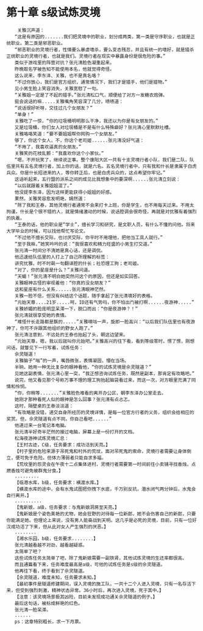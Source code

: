 # 第十章 s级试炼灵境
        关雅沉声道：
       “这是有原因的.......我们把灵境中的职业，划分成两类，第一类是守序职业，也就是正统职业。第二类是邪恶职业。
       “邪恶职业的灵境行者，性情要么暴虐嗜杀，要么变态残忍，并且有统一的嗜好，就是猎杀正统职业的灵境行者，也就是我们。灵境行者在现实中暴露身份是很危险的事。”
       类似于游戏里的阵营对抗？张元清脸色凝重起来。
       昨晚取名字被告知不能使用本名，他就觉得奇怪。
       这么说来，李东泽、关雅，也不是真名咯？
       “不过你放心，我们是官方组织，通常情况下，我们才是猎手，他们是猎物。”
       见小男生脸上笑容消失，关雅宽慰了一句。
       “关雅姐一定是了不起的猎手。”张元清松口气，顺便给了对方一发糖衣炮弹。
       挺会说话的嘛.....关雅嘴角笑容深了几分，啧啧道：
       “说话很好听呀，交往过几个女朋友？”
       “单身！”
       关雅吃了一惊，“你的垃圾桶明明那么干净，我还以为你是有女朋友的。”
       又是垃圾桶，你们女人对垃圾桶是不是有什么特殊癖好？张元清心里默默吐槽。
       关雅咯咯笑道：“要不要姐姐帮你网购一个女朋友。”
       够了，你这个女人，不，你这个老司姬......张元清没好气道：
       “不用了，我喜欢逼真的女朋友。”
       关雅笑的花枝乱颤：“我喜欢你这个小家伙。”
       “嗯，不开玩笑了，继续说正事。整个康阳大区一共有十支灵境行者小队，我们是二队，队伍里共有五名灵境行者，加上你的话，就是六名。五名灵境行者中，只有我和什长是隶属于白虎兵众。你是什长招进来的人，等你转正后，也是白虎兵众的，这点希望你牢记。”
       这话听起来，五行盟的派系之间的成见比我想象中的要深啊......张元清立刻说：
       “以后就跟着关雅姐姐混了。”
       他没提李东泽，因为这样更能获得小姐姐的好感。
       果然，关雅笑容愈发明艳，嫣然道：
       “除了我和王泰，其他灵境行者通常不会来打卡上班，你是学生，也不用每天过来。不用太拘谨，什长是个很不错的人，就是情绪激动的时候，说话腔调会很奇怪，再就是对优雅有着强烈的执着。
       “王泰的话，他的职业是“学士”，擅长学习和研究，是文职人员，有什么不懂的问他。将来大学毕业的时候，可以找他帮忙写论文。
       “不过他不擅长交际，也讨厌交际，你平时不用理他，把他当工具人就行。”
       “至于我嘛，”她笑吟吟的说：“我很喜欢和精力旺盛的小男生打交道。”
       张元清一时间分不清她是真心话，还是调侃。
       他迅速给队伍里的人打上了自己所理解的标签：
       讲究优雅，时不时飙一句翻译腔的什长；社恐理工狗；老司姬。
       “对了，你的星座是什么？”关雅问道。
       “天蝎！”张元清不明白她突然问这个的原因，但还是如实回答。
       关雅眼神古怪的审视着他：“你真的没女朋友？”
       这和星座有什么关系......张元清眼神茫然。
       关雅一脸不信，但没有纠结这个话题，随手拿起了张元清填好的表格。
       “元始天尊....21岁.....呵，ID还有气势吗，你不怕出门被打啊......夜游神.....”
       关雅娇媚的脸庞明显呆滞一下，脱口而出：“你是夜游神？！”
       张元清就很享受她的表情。
       “难怪什长走路都是飘的.....”关雅嘀咕一声，旋即一脸高兴：“以后我们队伍里也有夜游神了，你可不许跟其他组织的野女人跑了。”
       张元清注意到，不远处的王泰也抬起了头，朝这边望来。
       “元始天尊，嗯，我以后就叫你元始吧。”关雅高兴的往下看，看到等级零时，愣了愣，刚想问话，就瞥见下一行写着，试炼任务：
       佘灵隧道！
       关雅脑子“嗡”的一声，嘴唇微张，表情凝固，懵在当场。
       半晌，她用一种无比复杂的眼神看他，“你的试炼灵境是佘灵隧道？”
       见她这副表情，张元清心里一突，“我正想咨询试炼任务，既然是副本，那肯定有攻略吧。”
       说完，他又看见那个号称万事不理的理工狗抬起脑袋看过来，而这一次，对方眼里充满了同情和怜悯。
       “你，你稍等.......”关雅脸色难看的离开办公区，朝李东泽办公室走去。
       她刚才那种看死人似的眼神是怎么回事？张元清有点忐忑。
       这时，隔壁桌的王泰淡淡道：
       “有攻略是没错，递交自身所经历的灵境详情，是每一位官方行者的义务，组织会给相应的奖赏。但，佘灵隧道有点不同，你自己看吧......”
       他递过来一台笔记本电脑。
       张元清半好奇半茫然的接过电脑，屏幕上是一份打开的文档。
       松海夜游神试炼灵境汇总：
       【王村古迹，C级，任务要求：成功活到天亮。】
       【村子里的危险来源于吊死鬼和村外的荒坟，面对吊死鬼的索命，灵境行者需要让身体倒立，便可免于危险。但体力薄弱者只能自求多福。
       【荒坟里的怨灵会在午夜十二点集体进村，灵境行者需要第一时间前往小卖铺寻找香烛，点燃香烛可避免被群鬼分食。】
       .........
       【临港水库，b级，任务要求：横渡水库。】
       【横渡水库的途中，会有水鬼试图把你拽下水底，千万别反抗，潜水闭气两分钟后，水鬼会自行离开。】
       ..........
       【鬼新娘，a级，任务要求：与鬼新娘洞房至天亮。】
       【鬼新娘是个姿色美艳的尤物，她会狂野的对待每一位新郎，她不会伤害自己的新郎，只要你能满足她。但理论上来说，没有男人能奋战到天明。这几乎是必死的灵境，目前，只有一位好汉成功活了下来，但从此对女人产生强烈的厌恶。】
       ........
       【湘水乐园，b级，任务要求........】
       张元清越看越不对劲，越看越疑惑。
       太简单了吧？
       这些试炼任务太简单了吧，除了鬼新娘需要一副铁肾，其他试炼灵境的生还率都很高。
       而且通篇看下来，任务难度最高是a级，可他的试炼任务是s级的佘灵隧道。
       他再往下看，终于看到了佘灵隧道。
       【佘灵隧道，难度未知，任务要求未知。】
       【最初事件是隧道修建期间，误入灵境的施工队，一共十二个人进入灵境，只有一名存活下来，但受到强烈刺激，精神状态异常。36小时后，再次进入灵境，死于其中。】
       【注意：该灵境场景极其凶险，目前未发现成功通关佘灵隧道的例子。】
       最后这句话，被标成鲜艳的红色。
       张元清一脸呆滞。
       ......
       ps：这章特别粗长，求一下月票。